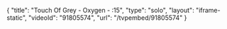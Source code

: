 {
    "title": "Touch Of Grey - Oxygen - :15",
    "type": "solo",
    "layout": "iframe-static",
    "videoId": "91805574",
    "url": "\/tvpembed\/91805574"
}